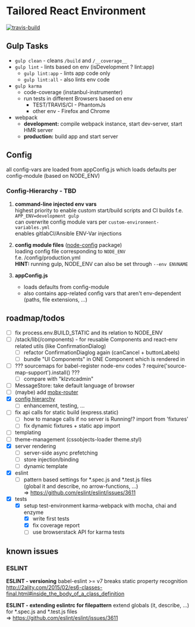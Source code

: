 # Tailored React Environment
[![travis-build](https://api.travis-ci.org/DoubleU23/tailored-react-env.svg?branch=master "travis build")](https://travis-ci.org/DoubleU23/tailored-react-env)

## Gulp Tasks

* `gulp clean` - cleans `/build` and `/__coverage__`
* `gulp lint`  - lints based on env (isDevelopment ? lint:app)
  * `gulp lint:app` - lints app code only
  * `gulp lint:all` - also lints env code
* `gulp karma`
  * code-coverage (instanbul-instrumenter)
  * run tests in different Browsers based on env
      * TEST/TRAVIS/CI - PhantomJs
      * other env - Firefox and Chrome
* webpack
  * __development:__ compile webpack instance, start dev-server, start HMR server
  * __production:__ build app and start server

## Config

all config-vars are loaded from appConfig.js which loads defaults per config-module (based on NODE_ENV)

### Config-Hierarchy - TBD
1. __command-line injected env vars__  
    highest priority to enable custom start/build scripts and CI builds
    f.e. `APP_ENV=development gulp`  
    can overwrite config module vars per `custom-environment-variables.yml`  
    enables gitlabCI/Ansible ENV-Var injections  

2. __config module files__ ([node-config](https://www.npmjs.com/package/config) package)  
    loading config file corresponding to `NODE_ENV`  
    f.e. /config/production.yml  
    __HINT:__ running gulp, NODE_ENV can also be set through `--env ENVNAME`

3. __appConfig.js__
    * loads defaults from config-module
    * also contains app-related config vars that aren't env-dependent (paths, file extensions, ...)

## roadmap/todos
* [ ] fix process.env.BUILD_STATIC and its relation to NODE_ENV
* [ ] /stack/lib(/components) - for reusable Components and react-env related utils (like ConfirmationDialog)  
  * [ ] refactor ConfirmationDiaglog again (canCancel + buttonLabels)  
  * [ ] bundle "UI Components" in ONE Component which is rendered in <App />  
* [ ] ??? sourcemaps for babel-register node-env codes ? require('source-map-support').install() ???  
  * [ ] compare with "klzvtcadmin"
* [ ] MessageStore: take default language of browser  
* [ ] (maybe) add [mobx-router](https://github.com/kitze/mobx-router)  
* [x] [config hierarchy](#config-hierarchy)  
  * [ ] enhancement, testing, ...
* [ ] fix api calls for static build (express.static)  
  * [ ] how to manage calls if no server is Running!? import from 'fixtures'  
  * [ ] fix dynamic fixtures + static app import
* [ ] templating
* [ ] theme-management (cssobjects-loader theme.styl)
* [x] server rendering  
  * [ ] server-side async prefetching
  * [ ] store injection/binding
  * [ ] dynamic template
* [x] eslint
  * [ ] pattern based settings for *.spec.js and *.test.js files  
  (global it and describe, no arrow-functions, ...)  
  => https://github.com/eslint/eslint/issues/3611
* [x] tests
  * [x] setup test-environment
    karma-webpack with mocha, chai and enzyme
    * [x] write first tests
    * [x] fix coverage report
    * [ ] use browserstack API for karma tests

## known issues

### ESLINT

__ESLINT - versioning__
babel-eslint >= v7 breaks static property recognition
http://2ality.com/2015/02/es6-classes-final.html#inside_the_body_of_a_class_definition  

__ESLINT - extending eslintrc for filepattern__
extend globals (it, describe, ...) for *.spec.js and *.test.js files  
  => https://github.com/eslint/eslint/issues/3611
